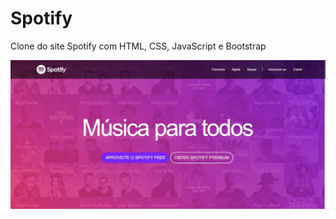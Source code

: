 # Spotify
Clone do site Spotify com HTML, CSS, JavaScript e Bootstrap

![index Spotify](https://github.com/GislaineMartins/Spotify/blob/master/spotify.jpg)
